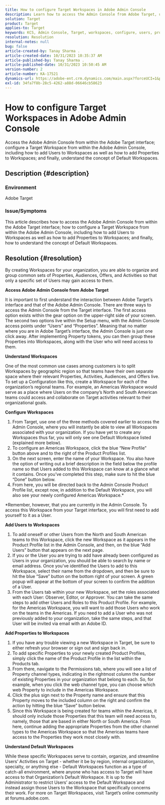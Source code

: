 ```yaml
---
title: How to configure Target Workspaces in Adobe Admin Console
description: Learn how to access the Admin Console from Adobe Target, understand and configure the workspace, and add users and properties.
solution: Target
product: Target
applies-to: Target
keywords: KCS, Admin Console, Target, workspaces, configure, users, properties
resolution: Resolution
internal-notes: null
bug: false
article-created-by: Tanay Sharma .
article-created-date: 10/31/2023 10:35:37 AM
article-published-by: Tanay Sharma .
article-published-date: 10/31/2023 10:50:45 AM
version-number: 2
article-number: KA-17521
dynamics-url: https://adobe-ent.crm.dynamics.com/main.aspx?forceUCI=1&pagetype=entityrecord&etn=knowledgearticle&id=cd0bb035-d977-ee11-8179-6045bd006149
exl-id: 34fa7f8b-28c5-4262-a88d-06646cb58623
---
```

# How to configure Target Workspaces in Adobe Admin Console


Access the Adobe Admin Console from within the Adobe Target interface; configure a Target Workspace from within the Adobe Admin Console, including how to add Users to Workspaces as well as how to add Properties to Workspaces; and finally, understand the concept of Default Workspaces.

## Description {#description}


### Environment

Adobe Target

### Issue/Symptoms

This article describes how to access the Adobe Admin Console from within the Adobe Target interface; how to configure a Target Workspace from within the Adobe Admin Console, including how to add Users to Workspaces as well as how to add Properties to Workspaces; and finally, how to understand the concept of Default Workspaces.


## Resolution {#resolution}


By creating Workspaces for your organization, you are able to organize and group common sets of Properties, Audiences, Offers, and Activities so that only a specific set of Users may gain access to them.

<b>Access Adobe Admin Console from Adobe Target</b>

It is important to first understand the interaction between Adobe Target’s interface and that of the Adobe Admin Console. There are three ways to access the Admin Console from the Target interface. The first access option exists within the gear option on the upper-right side of your screen. The second two options live within the Setup menu, with the Admin Console access points under “Users” and “Properties”. Meaning that no matter where you are in Adobe Target’s interface, the Admin Console is just one click away. After implementing Property tokens, you can then group these Properties into Workspaces, along with the User who will need access to them.

<b>Understand Workspaces</b>

One of the most common use cases among customers is to split Workspaces by geographic region so that teams have their own separate space where their relevant Properties, Activities, Audiences, and Offers live. To set up a Configuration like this, create a Workspace for each of the organization’s regional teams. For example, an Americas Workspace would serve as a place where Users on the company’s North and South American teams could access and collaborate on Target activities relevant to their organizational goals.

<b>Configure Workspaces</b>

1. From Target, use one of the three methods covered earlier to access the Admin Console, where you will instantly be able to view all Workspaces associated with your organization. If you have yet to create any Workspaces thus far, you will only see one Default Workspace listed (explained more below).
2. To configure an Americas Workspace, click the blue “New Profile” button above and to the right of the Product Profiles list.
3. On the next screen, enter the name of your Workspace. You also have the option of writing out a brief description in the field below the profile name so that Users added to this Workspace can know at a glance what it contains. Once you’ve completed this step, make sure to hit the blue “Done” button below.
4. From here, you will be directed back to the Admin Console Product Profile list, except now, in addition to the Default Workspace, you will also see your newly configured Americas Workspace.\*


\*Remember, however, that you are currently in the Admin Console. To access this Workspace from your Target interface, you will first need to add yourself to it as a User.

<b>Add Users to Workspaces</b>

1. To add oneself or other Users from the North and South American teams to this Workspace, click the new Workspace as it appears in the Product Profile list in the Admin Console, and then, on the blue “Add Users” button that appears on the next page.
2. If you or the User you are trying to add have already been configured as Users in your organization, you should be able to search by name or email address. Once you’ve identified the Users to add to this Workspace, select their name from the dropdown, and then be sure to hit the blue “Save” button on the bottom right of your screen. A green popup will appear at the bottom of your screen to confirm the addition of a User.
3. From the Users tab within your new Workspace, set the roles associated with each User: Observer, Editor, or Approver. You can take the same steps to add other Users and Roles to this Product Profile. For example, for the Americas Workspace, you will want to add those Users who work on the teams in the Americas. If you need to add a User who was not previously added to your organization, take the same steps, and that User will be invited via email with an Adobe ID.


<b>Add Properties to Workspaces</b>

1. If you have any trouble viewing a new Workspace in Target, be sure to either refresh your browser or sign out and sign back in.
2. To add specific Properties to your newly created Product Profiles, simply click the name of the Product Profile in the list within the Products tab.
3. From there, navigate to the Permissions tab, where you will see a list of Property channel types, indicating in the rightmost column the number of existing Properties in your organization that belong to each. So, for example, when you click the web channel type, you can choose which web Property to include in the Americas Workspace.
4. Click the plus sign next to the Property name and ensure that this Property moves to the included column on the right and confirm the action by hitting the blue “Save” button below.
5. Since this Workspace is being created for teams within the Americas, it should only include those Properties that this team will need access to, namely, those that are based in either North or South America. From here, continue adding the appropriate Properties from the other channel types to the Americas Workspace so that the Americas teams have access to the Properties they work most closely with.


<b>Understand Default Workspaces</b>

While these specific Workspaces serve to contain, organize, and streamline Users’ Activities on Target - whether it be by region, internal organization, specialty, or anything else - Default Workspaces function as a type of catch-all environment, where anyone who has access to Target will have access to that Organization’s Default Workspace. It is up to the Administrator to restrict Users’ access to the Default Workspace and instead assign those Users to the Workspace that specifically concerns their work. For more on Target Workspaces, visit Target’s online community at forums.adobe.com.
